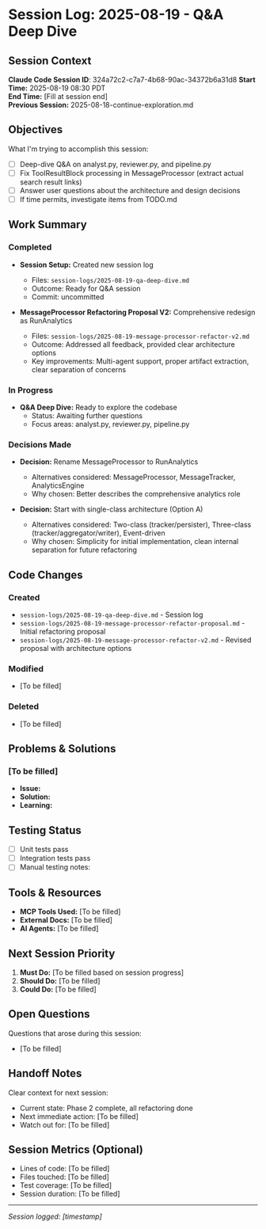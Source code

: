 # Session Log: 2025-08-19 - Q&A Deep Dive

## Session Context

**Claude Code Session ID**: 324a72c2-c7a7-4b68-90ac-34372b6a31d8
**Start Time:** 2025-08-19 08:30 PDT  
**End Time:** [Fill at session end]  
**Previous Session:** 2025-08-18-continue-exploration.md  

## Objectives

What I'm trying to accomplish this session:

- [ ] Deep-dive Q&A on analyst.py, reviewer.py, and pipeline.py
- [ ] Fix ToolResultBlock processing in MessageProcessor (extract actual search result links)
- [ ] Answer user questions about the architecture and design decisions
- [ ] If time permits, investigate items from TODO.md

## Work Summary

### Completed

- **Session Setup:** Created new session log
  - Files: `session-logs/2025-08-19-qa-deep-dive.md`
  - Outcome: Ready for Q&A session
  - Commit: uncommitted

- **MessageProcessor Refactoring Proposal V2:** Comprehensive redesign as RunAnalytics
  - Files: `session-logs/2025-08-19-message-processor-refactor-v2.md`
  - Outcome: Addressed all feedback, provided clear architecture options
  - Key improvements: Multi-agent support, proper artifact extraction, clear separation of concerns

### In Progress

- **Q&A Deep Dive:** Ready to explore the codebase
  - Status: Awaiting further questions
  - Focus areas: analyst.py, reviewer.py, pipeline.py

### Decisions Made

- **Decision:** Rename MessageProcessor to RunAnalytics
  - Alternatives considered: MessageProcessor, MessageTracker, AnalyticsEngine
  - Why chosen: Better describes the comprehensive analytics role

- **Decision:** Start with single-class architecture (Option A)
  - Alternatives considered: Two-class (tracker/persister), Three-class (tracker/aggregator/writer), Event-driven
  - Why chosen: Simplicity for initial implementation, clean internal separation for future refactoring

## Code Changes

### Created

- `session-logs/2025-08-19-qa-deep-dive.md` - Session log
- `session-logs/2025-08-19-message-processor-refactor-proposal.md` - Initial refactoring proposal
- `session-logs/2025-08-19-message-processor-refactor-v2.md` - Revised proposal with architecture options

### Modified

- [To be filled]

### Deleted

- [To be filled]

## Problems & Solutions

### [To be filled]

- **Issue:**
- **Solution:**
- **Learning:**

## Testing Status

- [ ] Unit tests pass
- [ ] Integration tests pass
- [ ] Manual testing notes:

## Tools & Resources

- **MCP Tools Used:** [To be filled]
- **External Docs:** [To be filled]
- **AI Agents:** [To be filled]

## Next Session Priority

1. **Must Do:** [To be filled based on session progress]
2. **Should Do:** [To be filled]
3. **Could Do:** [To be filled]

## Open Questions

Questions that arose during this session:

- [To be filled]

## Handoff Notes

Clear context for next session:

- Current state: Phase 2 complete, all refactoring done
- Next immediate action: [To be filled]
- Watch out for: [To be filled]

## Session Metrics (Optional)

- Lines of code: [To be filled]
- Files touched: [To be filled]
- Test coverage: [To be filled]
- Session duration: [To be filled]

---

*Session logged: [timestamp]*
